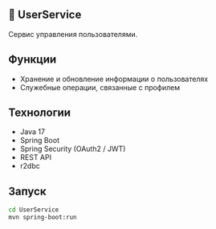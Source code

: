## 👤 UserService

Сервис управления пользователями.

## Функции

- Хранение и обновление информации о пользователях
- Служебные операции, связанные с профилем

## Технологии

- Java 17
- Spring Boot
- Spring Security (OAuth2 / JWT)
- REST API
- r2dbc

## Запуск

```bash
cd UserService
mvn spring-boot:run
